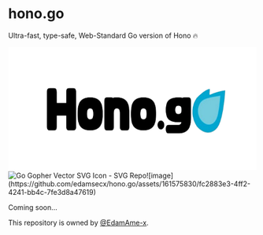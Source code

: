 # hono.go
Ultra-fast, type-safe, Web-Standard Go version of Hono 🔥

<img src="/assets/hero.png" height="250" alt="icon" />
<img src="https://www.svgrepo.com/show/373635/go-gopher.svg" alt="Go Gopher Vector SVG Icon - SVG Repo"/>![image](https://github.com/edamsecx/hono.go/assets/161575830/fc2883e3-4ff2-4241-bb4c-7fe3d8a47619)

Coming soon...

This repository is owned by [@EdamAme-x](//github.com/EdamAme-x).
